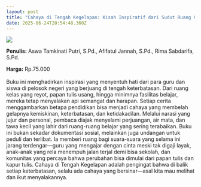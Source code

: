 ```yaml
---
layout: post
title: "Cahaya di Tengah Kegelapan: Kisah Inspiratif dari Sudut Ruang Kelas"
date: 2025-06-24T20:54:48.360Z
---
```

![](/images/uploads/cahaya-di-tengah-kegelapan.jpg)

**P﻿enulis:** Aswa Tamkinati Putri, S.Pd., Afifatul Jannah, S.Pd., Rima Sabdarifa, S.Pd.

**Harga:** Rp.75.000\
\
Buku ini menghadirkan inspirasi yang menyentuh hati dari para guru dan siswa di pelosok negeri yang berjuang di tengah keterbatasan. Dari ruang kelas yang reyot, papan tulis usang, hingga minimnya fasilitas belajar, mereka tetap menyalakan api semangat dan harapan. Setiap cerita menggambarkan betapa pendidikan bisa menjadi cahaya yang membelah gelapnya kemiskinan, keterbatasan, dan ketidakadilan. Melalui narasi yang jujur dan personal, pembaca diajak menyelami perjuangan, air mata, dan tawa kecil yang lahir dari ruang-ruang belajar yang sering terabaikan.
	Buku ini bukan sekadar dokumentasi sosial, melainkan juga undangan untuk peduli dan terlibat. Ia memberi ruang bagi suara-suara yang selama ini jarang terdengar—guru yang mengajar dengan cinta meski tak digaji layak, anak-anak yang rela menempuh jalan terjal demi bisa sekolah, dan komunitas yang percaya bahwa perubahan bisa dimulai dari papan tulis dan kapur tulis. Cahaya di Tengah Kegelapan adalah pengingat bahwa di balik setiap keterbatasan, selalu ada cahaya yang bersinar—asal kita mau melihat dan ikut menyalakannya.